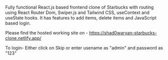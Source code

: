 Fully functional React.js based frontend clone of Starbucks with routing using React Router Dom, Swiper.js and Tailwind CSS, useContext and useState hooks. It has features to add items, delete items and JavaScript based login.


Please find the hosted working site on - https://shad0waryan-starbucks-clone.netlify.app/

To login- Either click on Skip or enter usename as "admin" and password as "123"

